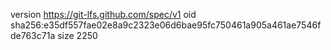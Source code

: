 version https://git-lfs.github.com/spec/v1
oid sha256:e35df557fae02e8a9c2323e06d6bae95fc750461a905a461ae7546fde763c71a
size 2250
